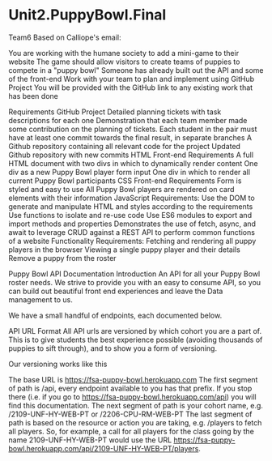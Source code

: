# Unit2.PuppyBowl.Final
Team6
Based on Calliope's email:

You are working with the humane society to add a mini-game to their website
The game should allow visitors to create teams of puppies to compete in a "puppy bowl"
Someone has already built out the API and some of the front-end
Work with your team to plan and implement using GitHub Project 
You will be provided with the GitHub link to any existing work that has been done 

Requirements
GitHub Project
Detailed planning tickets with task descriptions for each one
Demonstration that each team member made some contribution on the planning of tickets.
Each student in the pair must have at least one commit towards the final result, in separate branches
A Github repository containing all relevant code for the project
Updated Github repository with new commits
HTML Front-end Requirements
A full HTML document with two divs in which to dynamically render content
One div as a new Puppy Bowl player form input
One div in which to render all current Puppy Bowl participants 
CSS Front-end Requirements
Form is styled and easy to use
All Puppy Bowl players are rendered on card elements with their information
JavaScript Requirements:
Use the DOM to generate and manipulate HTML and styles according to the requirements
Use functions to isolate and re-use code
Use ES6 modules to export and import methods and properties
Demonstrates the use of fetch, async, and await to leverage CRUD against a REST API to perform common functions of a website
Functionality Requirements:
Fetching and rendering all puppy players in the browser
Viewing a single puppy player and their details
Remove a puppy from the roster

Puppy Bowl API Documentation
Introduction
An API for all your Puppy Bowl roster needs. We strive to provide you with an easy to consume API, so you can build out beautiful front end experiences and leave the Data management to us.

We have a small handful of endpoints, each documented below.

API URL Format
All API urls are versioned by which cohort you are a part of. This is to give students the best experience possible (avoiding thousands of puppies to sift through), and to show you a form of versioning.

Our versioning works like this

The base URL is https://fsa-puppy-bowl.herokuapp.com
The first segment of path is /api, every endpoint available to you has that prefix. If you stop there (i.e. if you go to https://fsa-puppy-bowl.herokuapp.com/api) you will find this documentation.
The next segment of path is your cohort name, e.g. /2109-UNF-HY-WEB-PT or /2206-CPU-RM-WEB-PT
The last segment of path is based on the resource or action you are taking, e.g. /players to fetch all players.
So, for example, a call for all players for the class going by the name 2109-UNF-HY-WEB-PT would use the URL https://fsa-puppy-bowl.herokuapp.com/api/2109-UNF-HY-WEB-PT/players.
